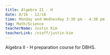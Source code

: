 ```yaml
---
title: Algebra II - H
date: 8/16 - 12/16
time: Monday and Wednesday 3:30 pm - 4:30 pm
tag: Math/Science
teacherName: Justin Kim
teacherLink: /staff/justin-kim
---
```

Algebra II - H preparation course for DBHS.